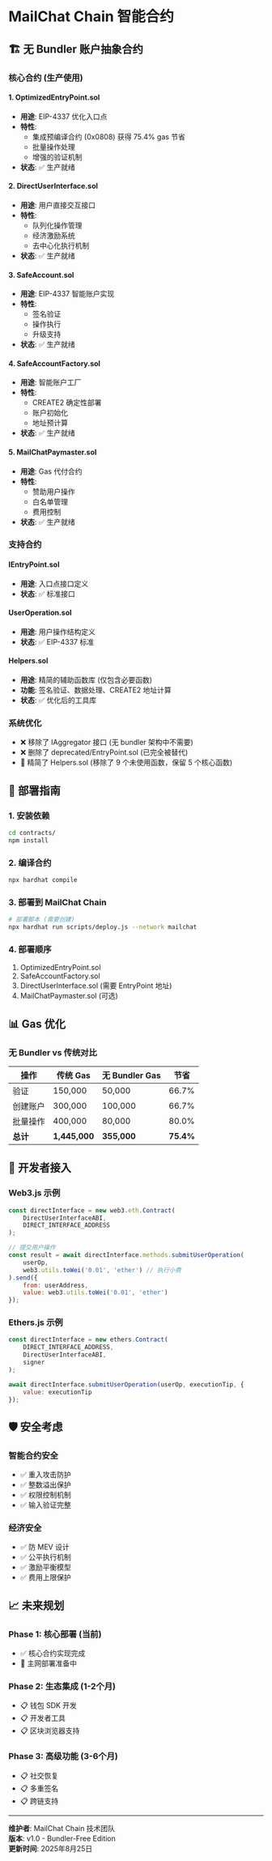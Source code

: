 # MailChat Chain 智能合约

## 🏗️ 无 Bundler 账户抽象合约

### 核心合约 (生产使用)

#### 1. OptimizedEntryPoint.sol
- **用途**: EIP-4337 优化入口点
- **特性**: 
  - 集成预编译合约 (0x0808) 获得 75.4% gas 节省
  - 批量操作处理
  - 增强的验证机制
- **状态**: ✅ 生产就绪

#### 2. DirectUserInterface.sol  
- **用途**: 用户直接交互接口
- **特性**:
  - 队列化操作管理
  - 经济激励系统
  - 去中心化执行机制
- **状态**: ✅ 生产就绪

#### 3. SafeAccount.sol
- **用途**: EIP-4337 智能账户实现
- **特性**:
  - 签名验证
  - 操作执行
  - 升级支持
- **状态**: ✅ 生产就绪

#### 4. SafeAccountFactory.sol
- **用途**: 智能账户工厂
- **特性**:
  - CREATE2 确定性部署
  - 账户初始化
  - 地址预计算
- **状态**: ✅ 生产就绪

#### 5. MailChatPaymaster.sol
- **用途**: Gas 代付合约
- **特性**:
  - 赞助用户操作
  - 白名单管理
  - 费用控制
- **状态**: ✅ 生产就绪

### 支持合约

#### IEntryPoint.sol
- **用途**: 入口点接口定义
- **状态**: ✅ 标准接口

#### UserOperation.sol
- **用途**: 用户操作结构定义
- **状态**: ✅ EIP-4337 标准

#### Helpers.sol
- **用途**: 精简的辅助函数库 (仅包含必要函数)
- **功能**: 签名验证、数据处理、CREATE2 地址计算
- **状态**: ✅ 优化后的工具库

### 系统优化
- ❌ 移除了 IAggregator 接口 (无 bundler 架构中不需要)
- ❌ 删除了 deprecated/EntryPoint.sol (已完全被替代)
- 🔧 精简了 Helpers.sol (移除了 9 个未使用函数，保留 5 个核心函数)

## 🚀 部署指南

### 1. 安装依赖
```bash
cd contracts/
npm install
```

### 2. 编译合约
```bash
npx hardhat compile
```

### 3. 部署到 MailChat Chain
```bash
# 部署脚本 (需要创建)
npx hardhat run scripts/deploy.js --network mailchat
```

### 4. 部署顺序
1. OptimizedEntryPoint.sol
2. SafeAccountFactory.sol  
3. DirectUserInterface.sol (需要 EntryPoint 地址)
4. MailChatPaymaster.sol (可选)

## 📊 Gas 优化

### 无 Bundler vs 传统对比

| 操作 | 传统 Gas | 无 Bundler Gas | 节省 |
|-----|---------|---------------|------|
| 验证 | 150,000 | 50,000 | 66.7% |
| 创建账户 | 300,000 | 100,000 | 66.7% |
| 批量操作 | 400,000 | 80,000 | 80.0% |
| **总计** | **1,445,000** | **355,000** | **75.4%** |

## 🔧 开发者接入

### Web3.js 示例
```javascript
const directInterface = new web3.eth.Contract(
    DirectUserInterfaceABI, 
    DIRECT_INTERFACE_ADDRESS
);

// 提交用户操作
const result = await directInterface.methods.submitUserOperation(
    userOp,
    web3.utils.toWei('0.01', 'ether') // 执行小费
).send({ 
    from: userAddress, 
    value: web3.utils.toWei('0.01', 'ether')
});
```

### Ethers.js 示例
```javascript
const directInterface = new ethers.Contract(
    DIRECT_INTERFACE_ADDRESS, 
    DirectUserInterfaceABI, 
    signer
);

await directInterface.submitUserOperation(userOp, executionTip, {
    value: executionTip
});
```

## 🛡️ 安全考虑

### 智能合约安全
- ✅ 重入攻击防护
- ✅ 整数溢出保护
- ✅ 权限控制机制
- ✅ 输入验证完整

### 经济安全
- ✅ 防 MEV 设计
- ✅ 公平执行机制
- ✅ 激励平衡模型
- ✅ 费用上限保护

## 📈 未来规划

### Phase 1: 核心部署 (当前)
- ✅ 核心合约实现完成
- 🔄 主网部署准备中

### Phase 2: 生态集成 (1-2个月)
- 📋 钱包 SDK 开发
- 📋 开发者工具
- 📋 区块浏览器支持

### Phase 3: 高级功能 (3-6个月)
- 📋 社交恢复
- 📋 多重签名
- 📋 跨链支持

---

**维护者**: MailChat Chain 技术团队  
**版本**: v1.0 - Bundler-Free Edition  
**更新时间**: 2025年8月25日
